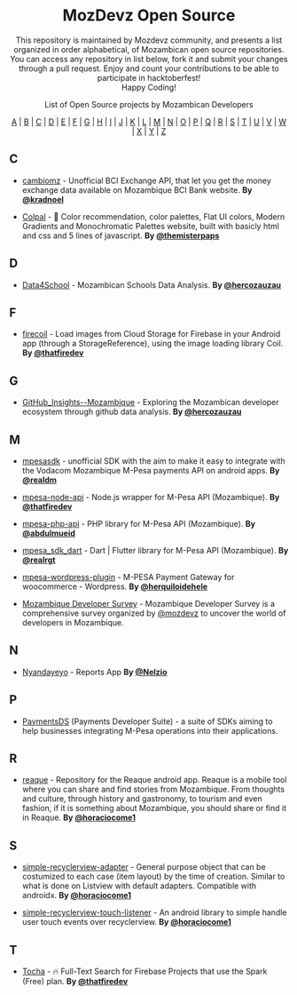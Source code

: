 <h1 align="center">
    MozDevz Open Source
</h1>

<p align="center">This repository is maintained by Mozdevz community, and presents a list organized in order
alphabetical, of Mozambican open source repositories. You can access any repository in list below, fork it and submit your changes through a pull request. Enjoy and count your contributions to be able to participate in hacktoberfest! <br>
Happy Coding!</p>

<p align="center"><bold></bold>List of Open Source projects by Mozambican Developers</bold></p>

<p align="center">
  <a href="#A">A</a> | <a href="#B">B</a> | <a href="#C">C</a> | <a href="#D">D</a> | <a href="#E">E</a> | <a href="#F">F</a> | <a href="#G">G</a> | <a href="#H">H</a> | <a href="#I">I</a> | <a href="#J">J</a> | <a href="#K">K</a> | <a href="#L">L</a> | <a href="#M">M</a> | <a href="#N">N</a> | <a href="#O">O</a> | <a href="#P">P</a> | <a href="#Q">Q</a> | <a href="#R">R</a> | <a href="#S">S</a> | <a href="#T">T</a> | <a href="#U">U</a> | <a href="#V">V</a> | <a href="#W">W</a> | <a href="#X">X</a> | <a href="#Y">Y</a> | <a href="#Z">Z</a>
</p>

## <a name="C"> </a>C

- [cambiomz](https://github.com/kradnoel/cambiomz) - Unofficial BCI Exchange API, that let you get the money exchange data available on Mozambique BCI Bank website. **By [@kradnoel](https://github.com/kradnoel)**

- [Colpal](https://github.com/themisterpaps/colpal) - 🎨 Color recommendation, color palettes, Flat UI colors, Modern Gradients and Monochromatic Palettes website, built with basicly html and css and 5 lines of javascript. **By [@themisterpaps](https://github.com/themisterpaps/)**

## <a name="D"> </a>D

- [Data4School](https://github.com/HercoZauZau/Data4School) - Mozambican Schools Data Analysis. **By [@hercozauzau](https://github.com/hercozauzau)**

## <a name="F"> </a>F

- [firecoil](https://github.com/thatfiredev/firecoil) - Load images from Cloud Storage for Firebase in your Android app (through a StorageReference), using the image loading library Coil. **By [@thatfiredev](https://github.com/thatfiredev)**

## <a name="G"> </a>G

- [GitHub_Insights--Mozambique](https://github.com/HercoZauZau/GitHub_Insights--Mozambique) - Exploring the Mozambican developer ecosystem through github data analysis. **By [@hercozauzau](https://github.com/hercozauzau)**

## <a name="M"> </a>M

- [mpesasdk](https://github.com/realdm/mpesasdk) - unofficial SDK with the aim to make it easy to integrate with the Vodacom Mozambique M-Pesa payments API on android apps. **By [@realdm](https://github.com/realdm)**

- [mpesa-node-api](https://github.com/thatfiredev/mpesa-node-api) - Node.js wrapper for M-Pesa API (Mozambique). **By [@thatfiredev](https://github.com/thatfiredev)**

- [mpesa-php-api](https://github.com/abdulmueid/mpesa-php-api) - PHP library for M-Pesa API (Mozambique). **By [@abdulmueid](https://github.com/abdulmueid)**

- [mpesa_sdk_dart](https://github.com/realrgt/mpesa_sdk_dart) - Dart \| Flutter library for M-Pesa API (Mozambique). **By [@realrgt](https://github.com/realrgt)**

- [mpesa-wordpress-plugin](https://github.com/herquiloidehele/mpesa-wordpress-plugin) - M-PESA Payment Gateway for woocommerce - Wordpress. **By [@herquiloidehele](https://github.com/herquiloidehele)**

- [Mozambique Developer Survey](https://github.com/mozdevz/Mozambique-Developer-Survey) - Mozambique Developer Survey is a comprehensive survey organized by [@mozdevz](https://github.com/mozdevz) to uncover the world of developers in Mozambique.

## <a name="N"> </a>N

- [Nyandayeyo](https://github.com/Nelzio/Nyandayeyo) - Reports App **By [@Nelzio](https://github.com/Nelzio)**

## <a name="P"> </a>P

- [PaymentsDS](https://github.com/paymentsds) (Payments Developer Suite) - a suite of SDKs aiming to help businesses integrating M-Pesa operations into their applications.

## <a name="R"> </a>R

- [reaque](https://github.com/horaciocome1/reaque) - Repository for the Reaque android app. Reaque is a mobile tool where you can share and find stories from Mozambique. From thoughts and culture, through history and gastronomy, to tourism and even fashion, if it is something about Mozambique, you should share or find it in Reaque.
  **By [@horaciocome1](https://github.com/horaciocome1)**

## <a name="S"> </a>S

- [simple-recyclerview-adapter](https://github.com/horaciocome1/simple-recyclerview-adapter) - General purpose object that can be costumized to each case (item layout) by the time of creation. Similar to what is done on Listview with default adapters. Compatible with androidx.
  **By [@horaciocome1](https://github.com/horaciocome1)**

- [simple-recyclerview-touch-listener](https://github.com/horaciocome1/simple-recyclerview-touch-listener) - An android library to simple handle user touch events over recyclerview.
  **By [@horaciocome1](https://github.com/horaciocome1)**

## <a name="T"> </a>T

- [Tocha](https://github.com/thatfiredev/Tocha) - 🔥 Full-Text Search for Firebase Projects that use the Spark (Free) plan.
  **By [@thatfiredev](https://github.com/thatfiredev)**
